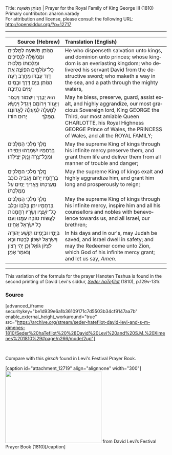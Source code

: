 <html>
<head></head>
<body>
Title: הַנּוֹתֵן תְּשׁוּעָה | Prayer for the Royal Family of King George III (1810)<br />
Primary contributor: aharon.varady<br />
For attribution and license, please consult the following URL: <a href="http://opensiddur.org/?p=12717">http://opensiddur.org/?p=12717</a>
<p />
<hr />

<table style="margin-left: auto;margin-right: auto;" class="draggable">
<thead><tr><th id="x" style="text-align: right;">Source (Hebrew)</th><th style="text-align: left;">Translation (English)</th></tr></thead>
<tbody>
<tr><td style="vertical-align:top;">
<div class="liturgy" lang="he">
הַנּוֹתֵן תְּשׁוּעָה לַמְּלָכִים 
וּמֶמְשָׁלָה לַנְּסִיכִים 
וּמַלְכוּתוֹ מַלְכוּת כׇּל־עוֹלָמִים 
הַפּוֹצֶה אֶת דָּוִד עַבְדּוֹ מֵחֶֽרֶב רָעָה׃ 
הַנּוֹתֵן בַּיָּם דֶּֽרֶךְ 
וּבְמַֽיִם עַזִּים נְתִיבָה׃ 
</span></div></td>
 
<td style="vertical-align:top;">
<div class="english" lang="en">
He who dispenseth salvation unto kings, 
and dominion unto princes; 
whose kingdom is an everlasting kingdom; 
who delivered his servant David from the destructive sword; 
who maketh a way in the sea, 
and a path through the mighty waters, 
</div></td></tr>


<tr><td style="vertical-align:top;">
<div class="liturgy" lang="he">
הוּא יְבָרֵךְ וְיִשְׁמוֹר וְיִנְצוֹר וְיַעֲזוֹר 
וִירוֹמֵם וִיגַדֵּל וִינַשֵּׂא לְמַעְלָה לְמַעְלָה
לַאֲדוֹנֵנוּ הַמֶּלֶךְ
&nbsp;
&nbsp;
&nbsp;
&nbsp;
&nbsp;
יָרוּם הוֹדוֹ.
</span></div></td>
 
<td style="vertical-align:top;">
<div class="english" lang="en">
May he bless, preserve, guard, assist 
exalt, and highly aggrandize,
our most gracious Sovereign lord, 
King GEORGE the Third, 
our most amiable Queen CHARLOTTE, 
his Royal Highness GEORGE Prince of Wales, 
the PRINCESS of Wales, 
and all the ROYAL FAMILY;
</div></td></tr>


<tr><td style="vertical-align:top;">
<div class="liturgy" lang="he">
מֶֽלֶךְ מַלְכֵי הַמְּלָכִים 
בְּרַחֲמָיו יִשְׁמְרֵֽהוּ וִיְחַיֵּיהוּ 
וּמִכׇּל־צָרָה וָנֶֽזֶק יַצִּילֵהוּ׃ 
</span></div></td>
 
<td style="vertical-align:top;">
<div class="english" lang="en">
May the supreme King of kings 
through his infinite mercy preserve them, and grant them life 
and deliver them from all manner of trouble and danger; 
</div></td></tr>


<tr><td style="vertical-align:top;">
<div class="liturgy" lang="he">
מֶֽלֶךְ מַלְכֵי הַמְּלָכִים
בְּרַחֲמָיו יָרוּם וְיַגְבִּיהַ כּוֹכַב מַֽעֲרַכְתּוֹ
וְיַֽאֲרִיךְ יָמִים עַל מַמְלַכְתּוֹ׃
</span></div></td>
 
<td style="vertical-align:top;">
<div class="english" lang="en">
May the supreme King of kings 
exalt and highly aggrandize him, 
and grant him long and prosperously to reign;
</div></td></tr>


<tr><td style="vertical-align:top;">
<div class="liturgy" lang="he">
מֶֽלֶךְ מַלְכֵי הַמְּלָכִים 
בְּרַחֲמָיו יִתֵּן בְּלִבּוֹ 
וּבְלֵב כׇּל־יוֹעֲצָיו וְשָׂרָיו 
רַחֲמָנוֹת לַעֲשׂוֹת טוֹבָה עִמָּֽנוּ 
וְעִם כׇּל יִשְׂרָאֵל אַחֵינוּ׃
</span></div></td>
 
<td style="vertical-align:top;">
<div class="english" lang="en">
May the supreme King of kings 
through his infinite mercy, inspire him 
and all his counsellors and nobles 
with benevolence towards us, 
and all Israel, our brethren; 
</div></td></tr>


<tr><td style="vertical-align:top;">
<div class="liturgy" lang="he">
בְּיָמָיו וּבְיָמֵינוּ 
תִּוָּשַׁע יְהוּדָה 
וְיִשְׂרָאֵל יִשְׁכּוֹן לָבֶטַח 
וּבָא לְצִיּוֹן גּוֹאֵל 
וְכֵן יְהִי רָצוֹן 
וָנֺאמַר אָמֵן׃
</span></div></td>
 
<td style="vertical-align:top;">
<div class="english" lang="en">
In his days and in our's, 
may Judah be saved, 
and Israel dwell in safety; 
and may the Redeemer come unto Zion, 
which God of his infinite mercy grant; 
and let us say, <em>Amen</em>.
</div></td></tr>
</tbody></table>

<hr />

This variation of the formula for the prayer Hanoten Teshua is found in the second printing of David Levi's siddur, <em><a href="/?p=37043">Seder haTefilot</a></em> (1810), p.129v-131r.

<h3>Source</h3>

[advanced_iframe securitykey="be1d939e6a1b36109171c7d5503b34cf9147aa7b" enable_external_height_workaround="true" src="https://archive.org/stream/seder-hatefilot-david-levi-and-s-m-ximenes-1810/Seder%20haTefilot%20%28David%20Levi%20and%20S.M.%20Ximenes%201810%29#page/n266/mode/2up"]

&nbsp;

Compare with this <em>girsah</em> found in Levi's Festival Prayer Book.

[caption id="attachment_12719" align="alignnone" width="300"]<a href="https://opensiddur.org/wp-content/uploads/2016/02/Festival-Prayerbook-David-Levi-1810.png" rel="lightbox"><img src="https://opensiddur.org/wp-content/uploads/2016/02/Festival-Prayerbook-David-Levi-1810-300x225.png" alt="" width="300" height="225" class="size-medium wp-image-12719" /></a> from David Levi’s Festival Prayer Book (1810)[/caption]

&nbsp;
</body>
</html>